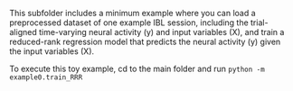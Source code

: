 This subfolder includes a minimum example where you can load a preprocessed dataset of one example IBL session, including the trial-aligned time-varying neural activity (y) and input variables (X), and train a reduced-rank regression model that predicts the neural activity (y) given the input variables (X). 

To execute this toy example, cd to the main folder and run `python -m example0.train_RRR`